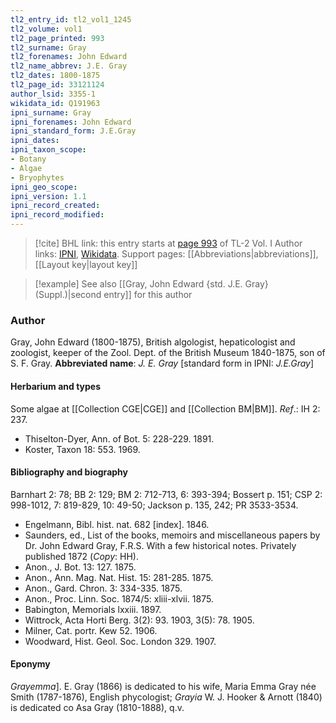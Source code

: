 ```yaml
---
tl2_entry_id: tl2_vol1_1245
tl2_volume: vol1
tl2_page_printed: 993
tl2_surname: Gray
tl2_forenames: John Edward
tl2_name_abbrev: J.E. Gray
tl2_dates: 1800-1875
tl2_page_id: 33121124
author_lsid: 3355-1
wikidata_id: Q191963
ipni_surname: Gray
ipni_forenames: John Edward
ipni_standard_form: J.E.Gray
ipni_dates: 
ipni_taxon_scope: 
- Botany
- Algae
- Bryophytes
ipni_geo_scope: 
ipni_version: 1.1
ipni_record_created: 
ipni_record_modified:
---
```


> [!cite] BHL link: this entry starts at [page 993](https://www.biodiversitylibrary.org/page/33121124) of TL-2 Vol. I
> Author links: [IPNI](https://www.ipni.org/a/3355-1), [Wikidata](https://www.wikidata.org/wiki/Q191963). Support pages: [[Abbreviations|abbreviations]], [[Layout key|layout key]]

> [!example] See also [[Gray, John Edward {std. J.E. Gray} (Suppl.)|second entry]] for this author

### Author

Gray, John Edward (1800-1875), British algologist, hepaticologist and zoologist, keeper of the Zool. Dept. of the British Museum 1840-1875, son of S. F. Gray. 
**Abbreviated name**: *J. E. Gray* \[standard form in IPNI: *J.E.Gray*\]

#### Herbarium and types

Some algae at [[Collection CGE|CGE]] and [[Collection BM|BM]].
*Ref*.: IH 2: 237.
- Thiselton-Dyer, Ann. of Bot. 5: 228-229. 1891.
- Koster, Taxon 18: 553. 1969.

#### Bibliography and biography

Barnhart 2: 78; BB 2: 129; BM 2: 712-713, 6: 393-394; Bossert p. 151; CSP 2: 998-1012, 7: 819-829, 10: 49-50; Jackson p. 135, 242; PR 3533-3534.
- Engelmann, Bibl. hist. nat. 682 \[index\]. 1846.
- Saunders, ed., List of the books, memoirs and miscellaneous papers by Dr. John Edward Gray, F.R.S. With a few historical notes. Privately published 1872 (*Copy*: HH).
- Anon., J. Bot. 13: 127. 1875.
- Anon., Ann. Mag. Nat. Hist. 15: 281-285. 1875.
- Anon., Gard. Chron. 3: 334-335. 1875.
- Anon., Proc. Linn. Soc. 1874/5: xliii-xlvii. 1875.
- Babington, Memorials lxxiii. 1897.
- Wittrock, Acta Horti Berg. 3(2): 93. 1903, 3(5): 78. 1905.
- Milner, Cat. portr. Kew 52. 1906.
- Woodward, Hist. Geol. Soc. London 329. 1907.

#### Eponymy

*Grayemma*\]. E. Gray (1866) is dedicated to his wife, Maria Emma Gray née Smith (1787-1876), English phycologist; *Grayia* W. J. Hooker & Arnott (1840) is dedicated co Asa Gray (1810-1888), q.v.

